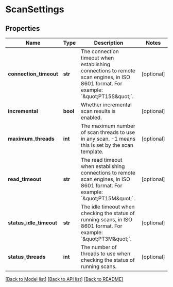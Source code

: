 # ScanSettings

## Properties
Name | Type | Description | Notes
------------ | ------------- | ------------- | -------------
**connection_timeout** | **str** | The connection timeout when establishing connections to remote scan engines, in ISO 8601 format. For example: &#x60;\&quot;PT15S\&quot;&#x60;. | [optional] 
**incremental** | **bool** | Whether incremental scan results is enabled. | [optional] 
**maximum_threads** | **int** | The maximum number of scan threads to use in any scan. -1 means this is set by the scan template. | [optional] 
**read_timeout** | **str** | The read timeout when establishing connections to remote scan engines, in ISO 8601 format. For example: &#x60;\&quot;PT15M\&quot;&#x60;. | [optional] 
**status_idle_timeout** | **str** | The idle timeout when checking the status of running scans, in ISO 8601 format. For example: &#x60;\&quot;PT3M\&quot;&#x60;. | [optional] 
**status_threads** | **int** | The number of threads to use when checking the status of running scans. | [optional] 

[[Back to Model list]](../README.md#documentation-for-models) [[Back to API list]](../README.md#documentation-for-api-endpoints) [[Back to README]](../README.md)

